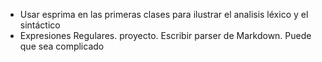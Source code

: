 * Usar esprima en las primeras clases para ilustrar el analisis léxico y el sintáctico
* Expresiones Regulares. proyecto. Escribir parser de Markdown. Puede que sea complicado
